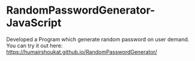 # RandomPasswordGenerator-JavaScript 
Developed a Program which generate random password on user demand. <br>
You can try it out here: https://humairshoukat.github.io/RandomPasswordGenerator/
